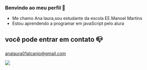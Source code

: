 ### Benvindo ao meu perfil 🥰
- Me chamo Ana laura,sou estudante da escola EE.Manoel Martins
- Estou aprendendo a programar em javaScript pelo alura

## você pode entrar em contato 📪
analaura01alcanjo@gmail.com


![](https://media1.tenor.com/m/a8qMFvt-p6kAAAAC/sailor-moon-anime.gif)
